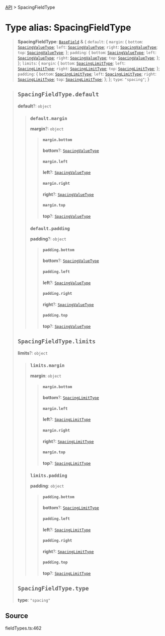 [API](../index.md) > SpacingFieldType

# Type alias: SpacingFieldType

> **SpacingFieldType**: [`BaseField`](type-alias.BaseField.md) & \{
  `default`: \{
    `margin`: \{
      `bottom`: [`SpacingValueType`](type-alias.SpacingValueType.md);
      `left`: [`SpacingValueType`](type-alias.SpacingValueType.md);
      `right`: [`SpacingValueType`](type-alias.SpacingValueType.md);
      `top`: [`SpacingValueType`](type-alias.SpacingValueType.md);
    };
    `padding`: \{
      `bottom`: [`SpacingValueType`](type-alias.SpacingValueType.md);
      `left`: [`SpacingValueType`](type-alias.SpacingValueType.md);
      `right`: [`SpacingValueType`](type-alias.SpacingValueType.md);
      `top`: [`SpacingValueType`](type-alias.SpacingValueType.md);
    };
  };
  `limits`: \{
    `margin`: \{
      `bottom`: [`SpacingLimitType`](type-alias.SpacingLimitType.md);
      `left`: [`SpacingLimitType`](type-alias.SpacingLimitType.md);
      `right`: [`SpacingLimitType`](type-alias.SpacingLimitType.md);
      `top`: [`SpacingLimitType`](type-alias.SpacingLimitType.md);
    };
    `padding`: \{
      `bottom`: [`SpacingLimitType`](type-alias.SpacingLimitType.md);
      `left`: [`SpacingLimitType`](type-alias.SpacingLimitType.md);
      `right`: [`SpacingLimitType`](type-alias.SpacingLimitType.md);
      `top`: [`SpacingLimitType`](type-alias.SpacingLimitType.md);
    };
  };
  `type`: `"spacing"`;
 }

> ## `SpacingFieldType.default`
>
> **default**?: `object`
>
> > ### `default.margin`
> >
> > **margin**?: `object`
> >
> > > #### `margin.bottom`
> > >
> > > **bottom**?: [`SpacingValueType`](type-alias.SpacingValueType.md)
> > >
> > > #### `margin.left`
> > >
> > > **left**?: [`SpacingValueType`](type-alias.SpacingValueType.md)
> > >
> > > #### `margin.right`
> > >
> > > **right**?: [`SpacingValueType`](type-alias.SpacingValueType.md)
> > >
> > > #### `margin.top`
> > >
> > > **top**?: [`SpacingValueType`](type-alias.SpacingValueType.md)
> > >
> > >
> >
> > ### `default.padding`
> >
> > **padding**?: `object`
> >
> > > #### `padding.bottom`
> > >
> > > **bottom**?: [`SpacingValueType`](type-alias.SpacingValueType.md)
> > >
> > > #### `padding.left`
> > >
> > > **left**?: [`SpacingValueType`](type-alias.SpacingValueType.md)
> > >
> > > #### `padding.right`
> > >
> > > **right**?: [`SpacingValueType`](type-alias.SpacingValueType.md)
> > >
> > > #### `padding.top`
> > >
> > > **top**?: [`SpacingValueType`](type-alias.SpacingValueType.md)
> > >
> > >
> >
> >
>
> ## `SpacingFieldType.limits`
>
> **limits**?: `object`
>
> > ### `limits.margin`
> >
> > **margin**: `object`
> >
> > > #### `margin.bottom`
> > >
> > > **bottom**?: [`SpacingLimitType`](type-alias.SpacingLimitType.md)
> > >
> > > #### `margin.left`
> > >
> > > **left**?: [`SpacingLimitType`](type-alias.SpacingLimitType.md)
> > >
> > > #### `margin.right`
> > >
> > > **right**?: [`SpacingLimitType`](type-alias.SpacingLimitType.md)
> > >
> > > #### `margin.top`
> > >
> > > **top**?: [`SpacingLimitType`](type-alias.SpacingLimitType.md)
> > >
> > >
> >
> > ### `limits.padding`
> >
> > **padding**: `object`
> >
> > > #### `padding.bottom`
> > >
> > > **bottom**?: [`SpacingLimitType`](type-alias.SpacingLimitType.md)
> > >
> > > #### `padding.left`
> > >
> > > **left**?: [`SpacingLimitType`](type-alias.SpacingLimitType.md)
> > >
> > > #### `padding.right`
> > >
> > > **right**?: [`SpacingLimitType`](type-alias.SpacingLimitType.md)
> > >
> > > #### `padding.top`
> > >
> > > **top**?: [`SpacingLimitType`](type-alias.SpacingLimitType.md)
> > >
> > >
> >
> >
>
> ## `SpacingFieldType.type`
>
> **type**: `"spacing"`
>
>

## Source

fieldTypes.ts:462
